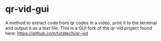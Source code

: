 # qr-vid-gui
A method to extract code from qr codes in a video, print it to the terminal and output it as a text file. This is a GUI fork of the qr-vid project found here: https://github.com/txtatech/qr-vid
